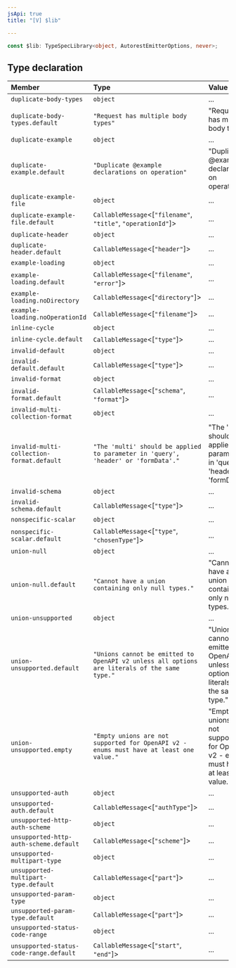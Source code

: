 ```yaml
---
jsApi: true
title: "[V] $lib"

---
```

```ts
const $lib: TypeSpecLibrary<object, AutorestEmitterOptions, never>;
```

## Type declaration

| Member | Type | Value |
| :------ | :------ | :------ |
| `duplicate-body-types` | `object` | ... |
| `duplicate-body-types.default` | `"Request has multiple body types"` | "Request has multiple body types" |
| `duplicate-example` | `object` | ... |
| `duplicate-example.default` | `"Duplicate @example declarations on operation"` | "Duplicate @example declarations on operation" |
| `duplicate-example-file` | `object` | ... |
| `duplicate-example-file.default` | `CallableMessage`<[`"filename"`, `"title"`, `"operationId"`]\> | ... |
| `duplicate-header` | `object` | ... |
| `duplicate-header.default` | `CallableMessage`<[`"header"`]\> | ... |
| `example-loading` | `object` | ... |
| `example-loading.default` | `CallableMessage`<[`"filename"`, `"error"`]\> | ... |
| `example-loading.noDirectory` | `CallableMessage`<[`"directory"`]\> | ... |
| `example-loading.noOperationId` | `CallableMessage`<[`"filename"`]\> | ... |
| `inline-cycle` | `object` | ... |
| `inline-cycle.default` | `CallableMessage`<[`"type"`]\> | ... |
| `invalid-default` | `object` | ... |
| `invalid-default.default` | `CallableMessage`<[`"type"`]\> | ... |
| `invalid-format` | `object` | ... |
| `invalid-format.default` | `CallableMessage`<[`"schema"`, `"format"`]\> | ... |
| `invalid-multi-collection-format` | `object` | ... |
| `invalid-multi-collection-format.default` | `"The 'multi' should be applied to parameter in 'query', 'header' or 'formData'."` | "The 'multi' should be applied to parameter in 'query', 'header' or 'formData'." |
| `invalid-schema` | `object` | ... |
| `invalid-schema.default` | `CallableMessage`<[`"type"`]\> | ... |
| `nonspecific-scalar` | `object` | ... |
| `nonspecific-scalar.default` | `CallableMessage`<[`"type"`, `"chosenType"`]\> | ... |
| `union-null` | `object` | ... |
| `union-null.default` | `"Cannot have a union containing only null types."` | "Cannot have a union containing only null types." |
| `union-unsupported` | `object` | ... |
| `union-unsupported.default` | `"Unions cannot be emitted to OpenAPI v2 unless all options are literals of the same type."` | "Unions cannot be emitted to OpenAPI v2 unless all options are literals of the same type." |
| `union-unsupported.empty` | `"Empty unions are not supported for OpenAPI v2 - enums must have at least one value."` | "Empty unions are not supported for OpenAPI v2 - enums must have at least one value." |
| `unsupported-auth` | `object` | ... |
| `unsupported-auth.default` | `CallableMessage`<[`"authType"`]\> | ... |
| `unsupported-http-auth-scheme` | `object` | ... |
| `unsupported-http-auth-scheme.default` | `CallableMessage`<[`"scheme"`]\> | ... |
| `unsupported-multipart-type` | `object` | ... |
| `unsupported-multipart-type.default` | `CallableMessage`<[`"part"`]\> | ... |
| `unsupported-param-type` | `object` | ... |
| `unsupported-param-type.default` | `CallableMessage`<[`"part"`]\> | ... |
| `unsupported-status-code-range` | `object` | ... |
| `unsupported-status-code-range.default` | `CallableMessage`<[`"start"`, `"end"`]\> | ... |
